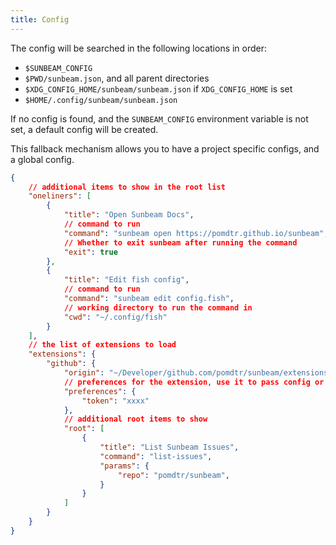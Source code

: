 ```yaml
---
title: Config
---
```


The config will be searched in the following locations in order:

- `$SUNBEAM_CONFIG`
- `$PWD/sunbeam.json`, and all parent directories
- `$XDG_CONFIG_HOME/sunbeam/sunbeam.json` if `XDG_CONFIG_HOME` is set
- `$HOME/.config/sunbeam/sunbeam.json`

If no config is found, and the `SUNBEAM_CONFIG` environment variable is not set, a default config will be created.

This fallback mechanism allows you to have a project specific configs, and a global config.

```json
{
    // additional items to show in the root list
    "oneliners": [
        {
            "title": "Open Sunbeam Docs",
            // command to run
            "command": "sunbeam open https://pomdtr.github.io/sunbeam",
            // Whether to exit sunbeam after running the command
            "exit": true
        },
        {
            "title": "Edit fish config",
            // command to run
            "command": "sunbeam edit config.fish",
            // working directory to run the command in
            "cwd": "~/.config/fish"
        }
    ],
    // the list of extensions to load
    "extensions": {
        "github": {
            "origin": "~/Developer/github.com/pomdtr/sunbeam/extensions/github.sh",
            // preferences for the extension, use it to pass config or secrets
            "preferences": {
                "token": "xxxx"
            },
            // additional root items to show
            "root": [
                {
                    "title": "List Sunbeam Issues",
                    "command": "list-issues",
                    "params": {
                        "repo": "pomdtr/sunbeam",
                    }
                }
            ]
        }
    }
}
```
